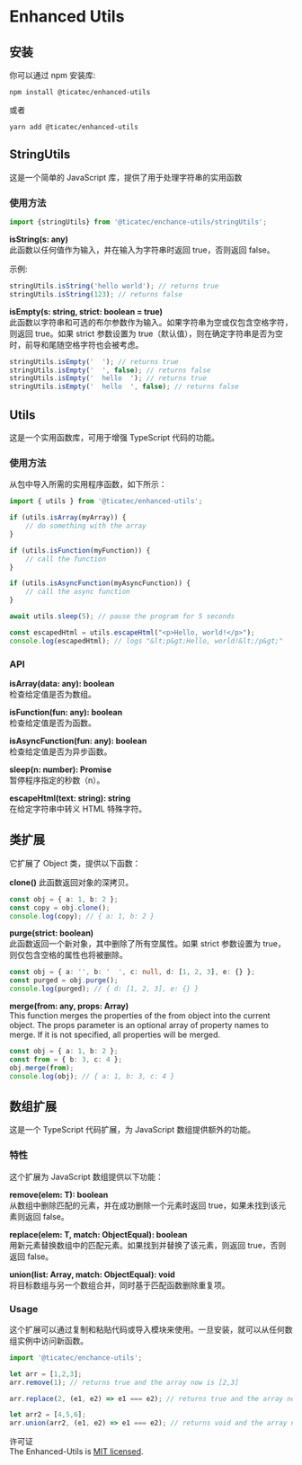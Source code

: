 # Enhanced Utils

## 安装
你可以通过 npm 安装库:
```shell
npm install @ticatec/enhanced-utils
```

或者
```shell
yarn add @ticatec/enhanced-utils
```

## StringUtils
这是一个简单的 JavaScript 库，提供了用于处理字符串的实用函数

### 使用方法
```typescript
import {stringUtils} from '@ticatec/enchance-utils/stringUtils';
```

**isString(s: any)**  
此函数以任何值作为输入，并在输入为字符串时返回 true，否则返回 false。

示例:
```typescript
stringUtils.isString('hello world'); // returns true
stringUtils.isString(123); // returns false
```

**isEmpty(s: string, strict: boolean = true)**  
此函数以字符串和可选的布尔参数作为输入。如果字符串为空或仅包含空格字符，则返回 true。如果 strict 参数设置为 true（默认值），则在确定字符串是否为空时，前导和尾随空格字符也会被考虑。
```typescript
stringUtils.isEmpty('  '); // returns true
stringUtils.isEmpty('  ', false); // returns false
stringUtils.isEmpty('  hello  '); // returns true
stringUtils.isEmpty('  hello  ', false); // returns false
```

## Utils
这是一个实用函数库，可用于增强 TypeScript 代码的功能。

### 使用方法
从包中导入所需的实用程序函数，如下所示：
```typescript
import { utils } from '@ticatec/enhanced-utils';
```

```typescript
if (utils.isArray(myArray)) {
    // do something with the array
}

if (utils.isFunction(myFunction)) {
    // call the function
}

if (utils.isAsyncFunction(myAsyncFunction)) {
    // call the async function
}

await utils.sleep(5); // pause the program for 5 seconds

const escapedHtml = utils.escapeHtml("<p>Hello, world!</p>");
console.log(escapedHtml); // logs "&lt;p&gt;Hello, world!&lt;/p&gt;"

```

### API
**isArray(data: any): boolean**  
检查给定值是否为数组。

**isFunction(fun: any): boolean**  
检查给定值是否为函数。

**isAsyncFunction(fun: any): boolean**  
检查给定值是否为异步函数。

**sleep(n: number): Promise<void>**  
暂停程序指定的秒数（n）。

**escapeHtml(text: string): string**  
在给定字符串中转义 HTML 特殊字符。

## 类扩展
它扩展了 Object 类，提供以下函数：

**clone()**
此函数返回对象的深拷贝。

```typescript
const obj = { a: 1, b: 2 };
const copy = obj.clone();
console.log(copy); // { a: 1, b: 2 }
```

**purge(strict: boolean)**  
此函数返回一个新对象，其中删除了所有空属性。如果 strict 参数设置为 true，则仅包含空格的属性也将被删除。

```typescript
const obj = { a: '', b: '  ', c: null, d: [1, 2, 3], e: {} };
const purged = obj.purge();
console.log(purged); // { d: [1, 2, 3], e: {} }
```

**merge(from: any, props: Array<string>)**  
This function merges the properties of the from object into the current object. The props parameter is an optional array of property names to merge. If it is not specified, all properties will be merged.

```typescript
const obj = { a: 1, b: 2 };
const from = { b: 3, c: 4 };
obj.merge(from);
console.log(obj); // { a: 1, b: 3, c: 4 }
```

## 数组扩展

这是一个 TypeScript 代码扩展，为 JavaScript 数组提供额外的功能。

### 特性
这个扩展为 JavaScript 数组提供以下功能：

**remove(elem: T): boolean**  
从数组中删除匹配的元素，并在成功删除一个元素时返回 true，如果未找到该元素则返回 false。

**replace(elem: T, match: ObjectEqual): boolean**  
用新元素替换数组中的匹配元素。如果找到并替换了该元素，则返回 true，否则返回 false。

**union(list: Array<T>, match: ObjectEqual): void**  
将目标数组与另一个数组合并，同时基于匹配函数删除重复项。

### Usage
这个扩展可以通过复制和粘贴代码或导入模块来使用。一旦安装，就可以从任何数组实例中访问新函数。

```typescript
import '@ticatec/enchance-utils';

let arr = [1,2,3];
arr.remove(1); // returns true and the array now is [2,3]

arr.replace(2, (e1, e2) => e1 === e2); // returns true and the array now is [1, 2, 3]

let arr2 = [4,5,6];
arr.union(arr2, (e1, e2) => e1 === e2); // returns void and the array now is [1, 2, 3, 4, 5, 6]

```

许可证  
The Enhanced-Utils is [MIT licensed](https://github.com/ticatec/web-library/blob/main/LICENSE).